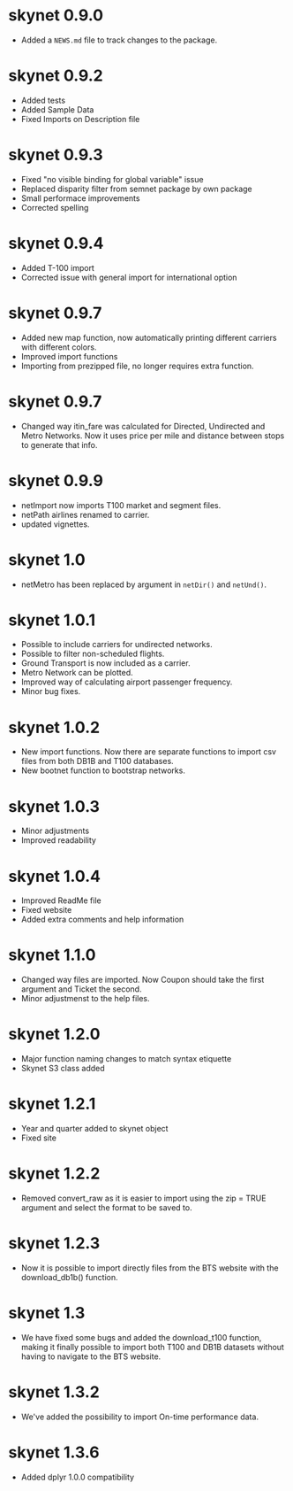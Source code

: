 # skynet 0.9.0

* Added a `NEWS.md` file to track changes to the package.

# skynet 0.9.2

* Added tests
* Added Sample Data
* Fixed Imports on Description file

# skynet 0.9.3

* Fixed "no visible binding for global variable" issue
* Replaced disparity filter from semnet package by own package
* Small performace improvements
* Corrected spelling

# skynet 0.9.4

* Added T-100 import
* Corrected issue with general import for international option

# skynet 0.9.7

* Added new map function, now automatically printing different carriers with different colors.
* Improved import functions
* Importing from prezipped file, no longer requires extra function.

# skynet 0.9.7

* Changed way itin_fare was calculated for Directed, Undirected and Metro Networks. Now it uses price per mile and distance between stops to generate that info.

# skynet 0.9.9

* netImport now imports T100 market and segment files.
* netPath airlines renamed to carrier.
* updated vignettes.

# skynet 1.0

* netMetro has been replaced by argument in `netDir()` and `netUnd()`.

# skynet 1.0.1

* Possible to include carriers for undirected networks.
* Possible to filter non-scheduled flights.
* Ground Transport is now included as a carrier.
* Metro Network can be plotted.
* Improved way of calculating airport passenger frequency.
* Minor bug fixes.

# skynet 1.0.2

* New import functions. Now there are separate functions to import csv files from both DB1B and T100 databases.
* New bootnet function to bootstrap networks.

# skynet 1.0.3

* Minor adjustments
* Improved readability

# skynet 1.0.4

* Improved ReadMe file
* Fixed website
* Added extra comments and help information

# skynet 1.1.0

* Changed way files are imported. Now Coupon should take the first argument and Ticket the second.
* Minor adjustmenst to the help files.

# skynet 1.2.0

* Major function naming changes to match syntax etiquette
* Skynet S3 class added

# skynet 1.2.1

* Year and quarter added to skynet object
* Fixed site

# skynet 1.2.2

* Removed convert_raw as it is easier to import using the zip = TRUE argument and select the format to be saved to.

# skynet 1.2.3

* Now it is possible to import directly files from the BTS website with the download_db1b() function.

# skynet 1.3

* We have fixed some bugs and added the download_t100 function, making it finally possible to import both T100 and DB1B datasets without having to navigate to the BTS website.

# skynet 1.3.2

* We've added the possibility to import On-time performance data.

# skynet 1.3.6

* Added dplyr 1.0.0 compatibility
